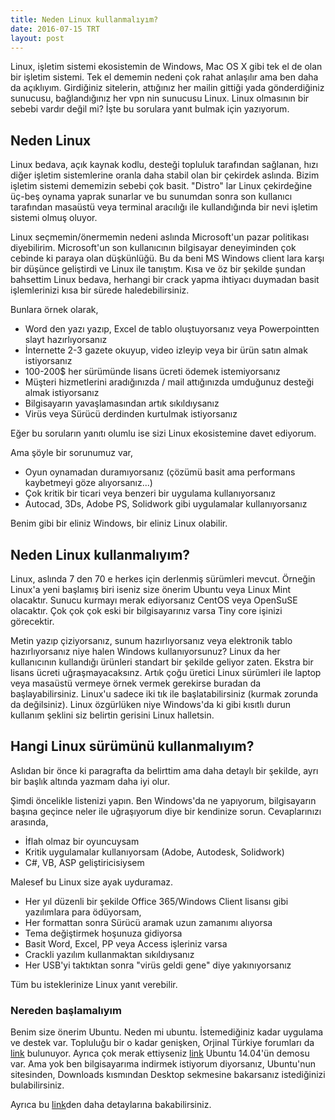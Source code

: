 ```yaml
---
title: Neden Linux kullanmalıyım?
date: 2016-07-15 TRT
layout: post
---
```


Linux, işletim sistemi ekosistemin de Windows, Mac OS X gibi tek el de olan bir işletim sistemi. Tek el dememin nedeni çok rahat anlaşılır ama ben daha da açıklıyım. Girdiğiniz sitelerin, attığınız her mailin gittiği yada gönderdiğiniz sunucusu, bağlandığınız her vpn nin sunucusu Linux. Linux olmasının bir sebebi vardır değil mi? İşte bu sorulara yanıt bulmak için yazıyorum.

## Neden Linux

Linux bedava, açık kaynak kodlu, desteği topluluk tarafından sağlanan, hızı diğer işletim sistemlerine oranla daha stabil olan bir çekirdek aslında. Bizim işletim sistemi dememizin sebebi çok basit. "Distro" lar Linux çekirdeğine üç-beş oynama yaprak sunarlar ve bu sunumdan sonra son kullanıcı tarafından masaüstü veya terminal aracılığı ile kullandığında bir nevi işletim sistemi olmuş oluyor.

Linux seçmemin/önermemin nedeni aslında Microsoft'un pazar politikası diyebilirim. Microsoft'un son kullanıcının bilgisayar deneyiminden çok cebinde ki paraya olan düşkünlüğü. Bu da beni MS Windows client lara karşı bir düşünce geliştirdi ve Linux ile tanıştım. Kısa ve öz bir şekilde şundan bahsettim Linux bedava, herhangi bir crack yapma ihtiyacı duymadan basit işlemlerinizi kısa bir sürede haledebilirsiniz.

Bunlara örnek olarak,

* Word den yazı yazıp, Excel de tablo oluştuyorsanız veya Powerpointten slayt hazırlıyorsanız
* İnternette 2-3 gazete okuyup, video izleyip veya bir ürün satın almak istiyorsanız
* 100-200$ her sürümünde lisans ücreti ödemek istemiyorsanız
* Müşteri hizmetlerini aradığınızda / mail attığınızda umduğunuz desteği almak istiyorsanız
* Bilgisayarın yavaşlamasından artık sıkıldıysanız
* Virüs veya Sürücü derdinden kurtulmak istiyorsanız

Eğer bu soruların yanıtı olumlu ise sizi Linux ekosistemine davet ediyorum.

Ama şöyle bir sorunumuz var,

* Oyun oynamadan duramıyorsanız (çözümü basit ama performans kaybetmeyi göze alıyorsanız...)
* Çok kritik bir ticari veya benzeri bir uygulama kullanıyorsanız
* Autocad, 3Ds, Adobe PS, Solidwork gibi uygulamalar kullanıyorsanız

Benim gibi bir eliniz Windows, bir eliniz Linux olabilir.

## Neden Linux kullanmalıyım?

Linux, aslında 7 den 70 e herkes için derlenmiş sürümleri mevcut. Örneğin Linux'a yeni başlamış biri iseniz size önerim Ubuntu veya Linux Mint olacaktır. Sunucu kurmayı merak ediyorsanız CentOS veya OpenSuSE olacaktır. Çok çok çok eski bir bilgisayarınız varsa Tiny core işinizi görecektir.

Metin yazıp çiziyorsanız, sunum hazırlıyorsanız veya elektronik tablo hazırlıyorsanız niye halen Windows kullanıyorsunuz? Linux da her kullanıcının kullandığı ürünleri standart bir şekilde geliyor zaten. Ekstra bir lisans ücreti uğraşmayacaksınz. Artık çoğu üretici Linux sürümleri ile laptop veya masaüstü vermeye örnek vermek gerekirse buradan da başlayabilirsiniz. Linux'u sadece iki tık ile başlatabilirsiniz (kurmak zorunda da değilsiniz). Linux özgürlüken niye Windows'da ki gibi kısıtlı durun kullanım şeklini siz belirtin gerisini Linux halletsin.

## Hangi Linux sürümünü kullanmalıyım?

Aslıdan bir önce ki paragrafta da belirttim ama daha detaylı bir şekilde, ayrı bir başlık altında yazmam daha iyi olur.

Şimdi öncelikle listenizi yapın. Ben Windows'da ne yapıyorum, bilgisayarın başına geçince neler ile uğraşıyorum diye bir kendinize sorun. Cevaplarınızı arasında,

* İflah olmaz bir oyuncuysam
* Kritik uygulamalar kullanıyorsam (Adobe, Autodesk, Solidwork)
* C#, VB, ASP geliştiricisiysem

Malesef bu Linux size ayak uyduramaz.

* Her yıl düzenli bir şekilde Office 365/Windows Client lisansı gibi yazılımlara para ödüyorsam,</li>
* Her formattan sonra Sürücü aramak uzun zamanımı alıyorsa
* Tema değiştirmek hoşunuza gidiyorsa
* Basit Word, Excel, PP veya Access işleriniz varsa
* Crackli yazılım kullanmaktan sıkıldıysanız
* Her USB'yi taktıktan sonra "virüs geldi gene" diye yakınıyorsanız

Tüm bu isteklerinize Linux yanıt verebilir.

### Nereden başlamalıyım

Benim size önerim Ubuntu. Neden mi ubuntu. İstemediğiniz kadar uygulama ve destek var. Topluluğu bir o kadar genişken, Orjinal Türkiye forumları da [link](https://forum.ubuntu-tr.net) bulunuyor. Ayrıca çok merak ettiyseniz [link](https://ubuntu-tr.net/tur/14.04/tr/index.html) Ubuntu 14.04'ün demosu var. Ama yok ben bilgisayarıma indirmek istiyorum diyorsanız, Ubuntu'nun sitesinden, Downloads kısmından Desktop sekmesine bakarsanız istediğinizi bulabilirsiniz.

Ayrıca bu [link](http://www.whylinuxisbetter.net)den daha detaylarına bakabilirsiniz.
